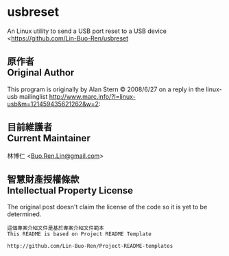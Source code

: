 # usbreset
An Linux utility to send a USB port reset to a USB device
<https://github.com/Lin-Buo-Ren/usbreset

## 原作者<br>Original Author
This program is originally by Alan Stern © 2008/6/27 on a reply in the linux-usb mailinglist <http://www.marc.info/?l=linux-usb&m=121459435621262&w=2>:

## 目前維護者<br>Current Maintainer
林博仁 &lt;<Buo.Ren.Lin@gmail.com>&gt;

## 智慧財產授權條款<br>Intellectual Property License
The original post doesn't claim the license of the code so it is yet to be determined.

```
這個專案介紹文件是基於專案介紹文件範本
This README is based on Project README Template

http://github.com/Lin-Buo-Ren/Project-README-templates
```
